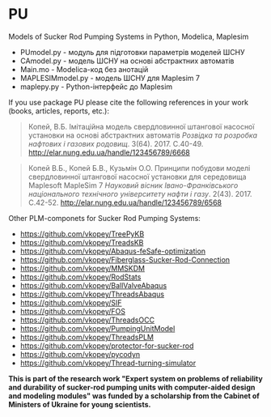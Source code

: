 # PU
Models of Sucker Rod Pumping Systems in Python, Modelica, Maplesim

* PUmodel.py - модуль для підготовки параметрів моделей ШСНУ
* CAmodel.py - модель ШСНУ на основі абстрактних автоматів
* Main.mo - Modelica-код без анотацій
* MAPLESIMmodel.py - модель ШСНУ для Maplesim 7
* maplepy.py - Python-інтерфейс до Maplesim

If you use package PU please cite the following references in your work (books, articles, reports, etc.):

> Копей, В.Б. Імітаційна модель свердловинної штангової насосної установки на основі абстрактних автоматів *Розвідка та розробка нафтових і газових родовищ*. 3(64). 2017. С.40-49. http://elar.nung.edu.ua/handle/123456789/6668

> Копей В.Б.,  Копей Б.В., Кузьмін О.О. Принципи побудови моделі свердловинної штангової насосної установки для середовища Maplesoft MapleSim 7 *Науковий вісник Івано-Франківського національного технічного університету нафти і газу*. 2(43). 2017. С.42-52. http://elar.nung.edu.ua/handle/123456789/6568

Other PLM-componets for Sucker Rod Pumping Systems:

* https://github.com/vkopey/TreePyKB
* https://github.com/vkopey/TreadsKB
* https://github.com/vkopey/Abaqus-feSafe-optimization
* https://github.com/vkopey/Fiberglass-Sucker-Rod-Connection
* https://github.com/vkopey/MMSKDM
* https://github.com/vkopey/RodStats
* https://github.com/vkopey/BallValveAbaqus
* https://github.com/vkopey/ThreadsAbaqus
* https://github.com/vkopey/SIF
* https://github.com/vkopey/FOS
* https://github.com/vkopey/ThreadsOCC
* https://github.com/vkopey/PumpingUnitModel
* https://github.com/vkopey/ThreadsPLM
* https://github.com/vkopey/protector-for-sucker-rod
* https://github.com/vkopey/pycodyn
* https://github.com/vkopey/Thread-turning-simulator

**This is part of the research work "Expert system on problems of reliability and durability of sucker-rod pumping units with computer-aided design and modeling modules" was funded by a scholarship from the Cabinet of Ministers of Ukraine for young scientists.**
